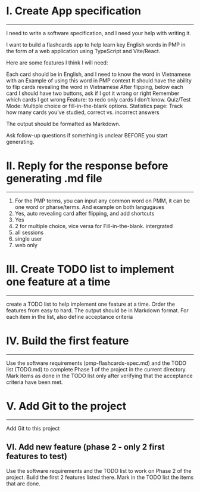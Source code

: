 # I. Create App specification
----------------------------
I need to write a software specification, and I need your help with writing it.

I want to build a flashcards app to help learn key English words in PMP in the form of a web application using TypeScript and Vite/React.

Here are some features I think I will need:

Each card should be in English, and I need to know the word in Vietnamese with an Example of using this word in PMP context
It should have the ability to flip cards revealing the word in Vietnamese
After flipping, below each card I should have two buttons, ask if I got it wrong or right
Remember which cards I got wrong
Feature: to redo only cards I don’t know.
Quiz/Test Mode: Multiple choice or fill-in-the-blank options.
Statistics page: Track how many cards you've studied, correct vs. incorrect answers

The output should be formatted as Markdown.

Ask follow-up questions if something is unclear BEFORE you start generating.


# II. Reply for the  response before generating .md file
----------------------------
1. For the PMP terms, you can input any common word on PMM, it can be one word or pharse/terms. And example on both langugaues 
2. Yes, auto revealing card after flipping, and add shortcuts
3. Yes
4. 2 for multiple choice, vice versa for Fill-in-the-blank. intergrated
5. all sessions
6. single user
7. web only

# III. Create TODO list to implement one feature at a time
----------------------------
create a TODO list to help implement one feature at a time. Order the features from easy to hard. The output should be in Markdown format. 
For each item in  the list, also define acceptance criteria

# IV. Build the first feature
----------------------------
Use the software requirements (pmp-flashcards-spec.md) and the TODO list (TODO.md) to complete Phase 1 of the project in the current directory. 
Mark items as done in the TODO list only after verifying that the acceptance criteria have been met.

# V. Add Git to the project
----------------------------
Add Git to this project

VI. Add new feature (phase 2 - only 2 first features to test)
----------------------------
Use the software requirements and the TODO list to work on Phase 2 of the project. Build the first 2 features listed there. Mark in the TODO list the items that are done.